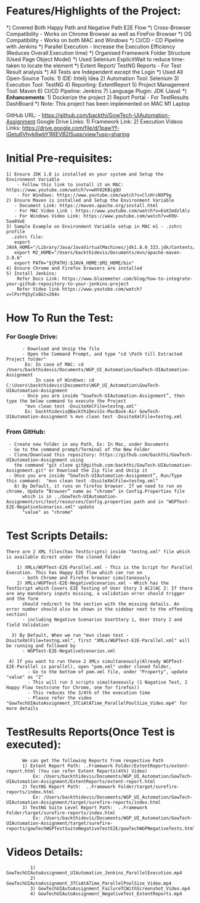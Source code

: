# Features/Highlights of the Project:

*) Covered Both Happy Path and Negative Path E2E Flow
*) Cross-Browser Compatibility - Works on Chrome Browser as well as FireFox Browser
*) OS Compatibility - Works on both MAC and Windows
*) CI/CD - CD Pipeline with Jenkins
*) Parallel Execution - Increase the Execution Efficiency (Reduces Overall Execution time)
*) Organised Framework Folder Structure (Used Page Object Model)
*) Used Selenium ExplicitWait to reduce time-taken to locate the element
*) Extent Report/ TestNG Reports - For Test Result analysis
*) All Tests are Independent except the Login
*) Used All Open-Source Tools:
       1) IDE: Intelij Idea
       2) Automation Tool: Selenium
       3) Execution Tool: TestNG
       4) Reporting: ExtentReport
       5) Project Management Tool: Maven
       6) CI/CD Pipeline: Jenkins
       7) Language Plugin: JDK (Java)
*) **Enhancements**:
       1) Dockerize the project
       2) Report Portal - For TestResults DashBoard
*) Note: This project has been implemented on MAC M1 Laptop

GitHub URL:
    - https://github.com/backthi/GowTech-UIAutomation-Assignment
Google Drive Links:
    1) Framework Link: 
    2) Execution Videos Links: https://drive.google.com/file/d/1pawYf-iGetu6Vhyk6wbY1RIEVB2I5upp/view?usp=sharing 

# Initial Pre-requisites:
    1) Ensure JDK 1.8 is installed on your system and Setup the Environment Variable
        - Follow this link to install it on MAC: https://www.youtube.com/watch?v=wHY82KBigQU 
        - For Windows: https://www.youtube.com/watch?v=ClcHrcNXP9g
    2) Ensure Maven is installed and Setup the Environment Variable
       - Document Link: https://maven.apache.org/install.html
       - For MAC Video Link : https://www.youtube.com/watch?v=EoXImdzlAls
       - For Windows Video Link: https://www.youtube.com/watch?v=K9U-5aa8VwE
    3) Sample Example on Environment Variable setup in MAC m1 - .zshrc profile
      .zshrc file:
       export JAVA_HOME="/Library/Java/JavaVirtualMachines/jdk1.8.0_333.jdk/Contents/Home"
       export M2_HOME="/Users/backthidevis/Documents/mvn/apache-maven-3.8.6"
       export PATH="${PATH}:$JAVA_HOME:$M2_HOME/bin"
    4) Ensure Chrome and Firefox browsers are installed
    5) Install Jenkins: 
        Refer Docs Link: https://www.blazemeter.com/blog/how-to-integrate-your-github-repository-to-your-jenkins-project
        Refer Video link https://www.youtube.com/watch?v=lPxrPqSyCo8&t=284s

# How To Run the Test:
### For Google Drive:
          - Download and Unzip the file
          - Open the Command Prompt, and type "cd \Path till Extracted Project folder"
           Ex: In case of MAC: cd /Users/backthidevis/Documents/WGP_UI_Automation/GowTech-UIAutomation-Assignment
               In case of Windows: cd C:\Users\backthidevis\Documents\WGP_UI_Automation\GowTech-UIAutomation-Assignment
          - Once you are inside “GowTech-UIAutomation-Assignment”, then type the below command to execute the Project
           "mvn clean test -DsuiteXmlFile=testng.xml"
           Ex: backthidevis@BackthiDeviSs-MacBook-Air GowTech-UIAutomation-Assignment % mvn clean test -DsuiteXmlFile=testng.xml

###   From GitHub:

     - Create new folder in any Path, Ex: In Mac, under Documents
     - Go to the command prompt/Terminal of the New Folder
     - Clone/Download this repository: https://github.com/backthi/GowTech-UIAutomation-Assignment using 
       the command "git clone git@github.com:backthi/GowTech-UIAutomation-Assignment.git" or Download the Zip file and Unzip it
     - Once you are inside “GowTech-UIAutomation-Assignment”, Run/Type this command:  "mvn clean test -DsuiteXmlFile=testng.xml"
       6) By Default, it runs on firefox browser. If we need to run on chrome, Update “Browser” name as “chrome” in Config.Properties file 
          which is in ../GowTech-UIAutomation-Assignment/src/test/resources/Config.properties path and in "WGPTest-E2E-NegativeScenarios.xml" update
          "value" as "chrome"

# Test Scripts Details:
    There are 2 XML files(has TestScripts) inside "testng.xml" file which is available direct under the cloned folder
       
        1) XMLs/WGPTest-E2E-Parallel.xml - This is the Script for Parallel Execution. This has Happy E2E flow which can run on
          - both Chrome and Firefox browser simultaneously       
        2) XMLs/WGPTest-E2E-NegativeScenarios.xml - Which has the TestScript which Covers E2E Testing of User Story 3 AC2(AC 2: If there are any mandatory inputs missing, a validation error should trigger and the form
          should redirect to the section with the missing details. An error number should also be shown in the sidebar next to the offending section)
          - including Negative Scenarios UserStory 1, User Story 2 and field Validation

      3) By Default, When we run "mvn clean test -DsuiteXmlFile=testng.xml", first "XMLs/WGPTest-E2E-Parallel.xml" will be running and followed by
          - WGPTest-E2E-NegativeScenarios.xml

     4) If you want to run these 2 XMLs simultaneously(Already WGPTest-E2E-Parallel is parallel), open "pom.xml" under cloned folder,
            - Go to the bottom of pom.xml file, under "Property", update "value" as "2"
            - This will run 3 scripts simultaneously (1 Nagative Test, 2 Happy Flow tests(one for Chrome, one for firefox))
            - This reduces the 3/4th of the execution time
            - Please refer the video "GowTechUIAutoAssignment_3TCsAtATime_ParallelPoolSize_Video.mp4" for more details

# TestResults Reports(Once Test is executed):

          We can get the following Reports from respective Path
          1) Extent Report Path: ..Framework Folder/ExtentReports/extent-report.html (You can refer Extent Reports(4th) Video)
              Ex: /Users/backthidevis/Documents/WGP_UI_Automation/GowTech-UIAutomation-Assignment/ExtentReports/extent-report.html
          2) TestNG Report Path:  ..Framework Folder/target/surefire-reports/index.html
              Ex: /Users/backthidevis/Documents/WGP_UI_Automation/GowTech-UIAutomation-Assignment/target/surefire-reports/index.html
          3) TestNG Suite Level Report Path:  ..Framework Folder/target/surefire-reports/index.html
              Ex: /Users/backthidevis/Documents/WGP_UI_Automation/GowTech-UIAutomation-Assignment/target/surefire-reports/gowTechWGPTestSuiteNegativeTestE2E/gowTechWGPNegativeTests.html

# Videos Details:

             1) GowTechUIAutoAssignment_UIAutomation_Jenkins_ParallelExecution.mp4 
             2) GowTechUIAutoAssignment_3TCsAtATime_ParallelPoolSize_Video.mp4 
             3) GowTechUIAutoAssignment_FailureTCWithScreenshot_Video.mp4 
             4) GowTechUIAutoAssignment_NegativeTest_ExtentReports.mp4
                    